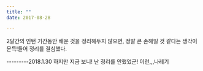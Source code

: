 ```yaml
---
title: ""
date: 2017-08-28

---
```


2달간의 인턴 기간동안 배운 것을 정리해두지 않으면, 정말 큰 손해일 것 같다는 생각이 문득!들어 정리를 결심했다.

---------2018.1.30
하지만 지금 보니! 난 정리를 안했었군! 이런,,,나레기
